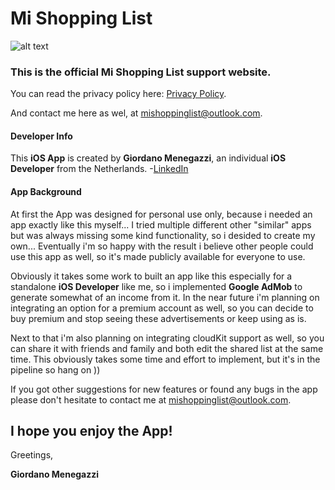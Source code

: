 # Mi Shopping List


![alt text](https://github.com/[MiShoppingList]/[MiShoppingList.github.io]/blob/[main]/icon-1024.png?raw=true)


### This is the official Mi Shopping List support website.

You can read the privacy policy here: [Privacy Policy](https://mishoppinglist.github.io/Privacy-Policy/).

And contact me here as wel, at <mishoppinglist@outlook.com>.




#### Developer Info
This **iOS App** is created by **Giordano Menegazzi**, an individual **iOS Developer** from the Netherlands. 
-[LinkedIn](https://www.linkedin.com/in/giordano-menegazzi-35108012a/)


#### App Background
At first the App was designed for personal use only, because i needed an app exactly like this myself... I tried multiple different other "similar" apps but was always missing some kind functionality, so i desided to create my own... Eventually i'm so happy with the result i believe other people could use this app as well, so it's made publicly available for everyone to use.


Obviously it takes some work to built an app like this especially for a standalone **iOS Developer** like me, so i implemented **Google AdMob** to generate somewhat of an income from it. In the near future i'm planning on integrating an option for a premium account as well, so you can decide to buy premium and stop seeing these advertisements or keep using as is. 

Next to that i'm also planning on integrating cloudKit support as well, so you can share it with friends and family and both edit the shared list at the same time.
This obviously takes some time and effort to implement, but it's in the pipeline so hang on ))


If you got other suggestions for new features or found any bugs in the app please don't hesitate to contact me at <mishoppinglist@outlook.com>.



## I hope you enjoy the App!

Greetings, 

**Giordano Menegazzi**

